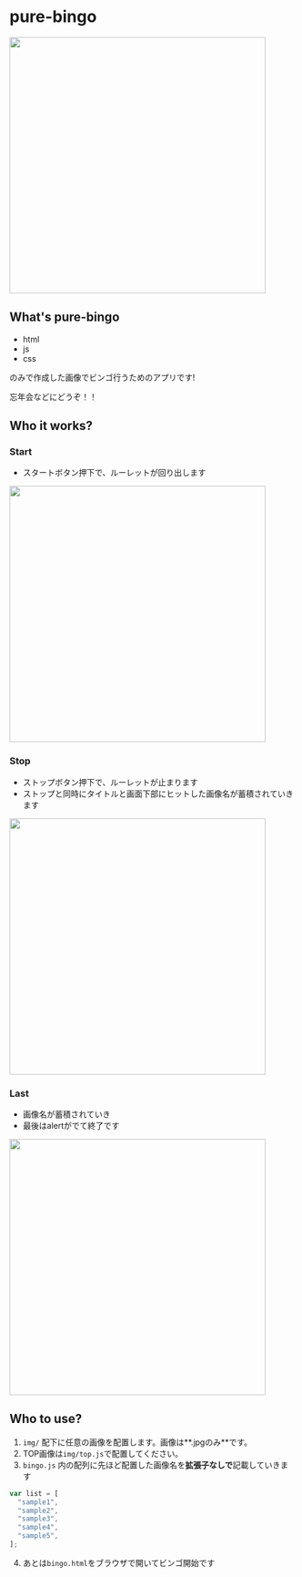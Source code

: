 # pure-bingo

<img width="450" src="https://cloud.githubusercontent.com/assets/14356345/20018344/b77ba3ca-a30a-11e6-9a02-bc6a654fbd52.png"/>

## What's pure-bingo

* html
* js
* css

のみで作成した画像でビンゴ行うためのアプリです!

忘年会などにどうぞ！！


## Who it works?

### Start

* スタートボタン押下で、ルーレットが回り出します

<img width="450" src="https://cloud.githubusercontent.com/assets/14356345/20018961/716bc9f2-a30d-11e6-9211-27326136f555.png"/>

### Stop

* ストップボタン押下で、ルーレットが止まります
* ストップと同時にタイトルと画面下部にヒットした画像名が蓄積されていきます

<img width="450" src="https://cloud.githubusercontent.com/assets/14356345/20019219/85c9b39a-a30e-11e6-9aea-13139c45ab68.png"/>

### Last

* 画像名が蓄積されていき
* 最後はalertがでて終了です

<img width="450" src="https://cloud.githubusercontent.com/assets/14356345/20019444/ad283b54-a30f-11e6-964f-3b67c079e13e.png">

## Who to use?

1. `img/` 配下に任意の画像を配置します。画像は**.jpgのみ**です。
1. TOP画像は`img/top.js`で配置してください。
1. `bingo.js` 内の配列に先ほど配置した画像名を**拡張子なしで**記載していきます

```javascript:bingo.js
var list = [
  "sample1",
  "sample2",
  "sample3",
  "sample4",
  "sample5",
];
```

4. あとは`bingo.html`をブラウザで開いてビンゴ開始です
